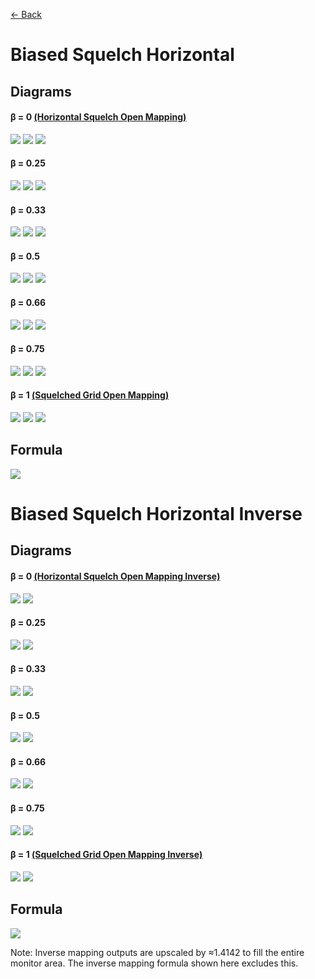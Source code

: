 ﻿[<- Back](../mappings_index.md)

# Biased Squelch Horizontal

## Diagrams
#### β = 0 [(Horizontal Squelch Open Mapping)](./horizontal_squelch_open_mapping.md)

![](./images/mappings/square_biased_squelch_horizontal_B0_circle_grid_thick_checkerboard.png)
![](./images/mappings/square_biased_squelch_horizontal_B0_square_grid_thick_checkerboard.png)
![](./images/mappings/square_biased_squelch_horizontal_B0_dot_grid_circle_rgb_gradient_circle.png)

#### β = 0.25

![](./images/mappings/square_biased_squelch_horizontal_B0.25_circle_grid_thick_checkerboard.png)
![](./images/mappings/square_biased_squelch_horizontal_B0.25_square_grid_thick_checkerboard.png)
![](./images/mappings/square_biased_squelch_horizontal_B0.25_dot_grid_circle_rgb_gradient_circle.png)

#### β = 0.33

![](./images/mappings/square_biased_squelch_horizontal_B0.33_circle_grid_thick_checkerboard.png)
![](./images/mappings/square_biased_squelch_horizontal_B0.33_square_grid_thick_checkerboard.png)
![](./images/mappings/square_biased_squelch_horizontal_B0.33_dot_grid_circle_rgb_gradient_circle.png)

#### β = 0.5

![](./images/mappings/square_biased_squelch_horizontal_B0.5_circle_grid_thick_checkerboard.png)
![](./images/mappings/square_biased_squelch_horizontal_B0.5_square_grid_thick_checkerboard.png)
![](./images/mappings/square_biased_squelch_horizontal_B0.5_dot_grid_circle_rgb_gradient_circle.png)

#### β = 0.66

![](./images/mappings/square_biased_squelch_horizontal_B0.66_circle_grid_thick_checkerboard.png)
![](./images/mappings/square_biased_squelch_horizontal_B0.66_square_grid_thick_checkerboard.png)
![](./images/mappings/square_biased_squelch_horizontal_B0.66_dot_grid_circle_rgb_gradient_circle.png)

#### β = 0.75

![](./images/mappings/square_biased_squelch_horizontal_B0.75_circle_grid_thick_checkerboard.png)
![](./images/mappings/square_biased_squelch_horizontal_B0.75_square_grid_thick_checkerboard.png)
![](./images/mappings/square_biased_squelch_horizontal_B0.75_dot_grid_circle_rgb_gradient_circle.png)

#### β = 1 [(Squelched Grid Open Mapping)](./squelched_grid_open_mapping.md)

![](./images/mappings/square_biased_squelch_horizontal_B1_circle_grid_thick_checkerboard.png)
![](./images/mappings/square_biased_squelch_horizontal_B1_square_grid_thick_checkerboard.png)
![](./images/mappings/square_biased_squelch_horizontal_B1_dot_grid_circle_rgb_gradient_circle.png)

## Formula
![](./images/formulas/biased_squelch_horizontal_formula.png)




# Biased Squelch Horizontal Inverse

## Diagrams
#### β = 0 [(Horizontal Squelch Open Mapping Inverse)](./horizontal_squelch_open_mapping.md)

![](./images/mappings/circle_biased_squelch_horizontal_B0_square_grid_circle_thick_checkerboard.png)
![](./images/mappings/circle_biased_squelch_horizontal_B0_dot_grid_square_rgb_gradient.png)

#### β = 0.25

![](./images/mappings/circle_biased_squelch_horizontal_B0.25_square_grid_circle_thick_checkerboard.png)
![](./images/mappings/circle_biased_squelch_horizontal_B0.25_dot_grid_square_rgb_gradient.png)

#### β = 0.33

![](./images/mappings/circle_biased_squelch_horizontal_B0.33_square_grid_circle_thick_checkerboard.png)
![](./images/mappings/circle_biased_squelch_horizontal_B0.33_dot_grid_square_rgb_gradient.png)

#### β = 0.5

![](./images/mappings/circle_biased_squelch_horizontal_B0.5_square_grid_circle_thick_checkerboard.png)
![](./images/mappings/circle_biased_squelch_horizontal_B0.5_dot_grid_square_rgb_gradient.png)

#### β = 0.66

![](./images/mappings/circle_biased_squelch_horizontal_B0.66_square_grid_circle_thick_checkerboard.png)
![](./images/mappings/circle_biased_squelch_horizontal_B0.66_dot_grid_square_rgb_gradient.png)

#### β = 0.75

![](./images/mappings/circle_biased_squelch_horizontal_B0.75_square_grid_circle_thick_checkerboard.png)
![](./images/mappings/circle_biased_squelch_horizontal_B0.75_dot_grid_square_rgb_gradient.png)

#### β = 1 [(Squelched Grid Open Mapping Inverse)](./squelched_grid_open_mapping.md)

![](./images/mappings/circle_biased_squelch_horizontal_B1_square_grid_circle_thick_checkerboard.png)
![](./images/mappings/circle_biased_squelch_horizontal_B1_dot_grid_square_rgb_gradient.png)

## Formula
![](./images/formulas/biased_squelch_horizontal_inverse_formula.png)

Note: Inverse mapping outputs are upscaled by ≈1.4142 to fill the entire monitor area. The inverse mapping formula shown here excludes this.
